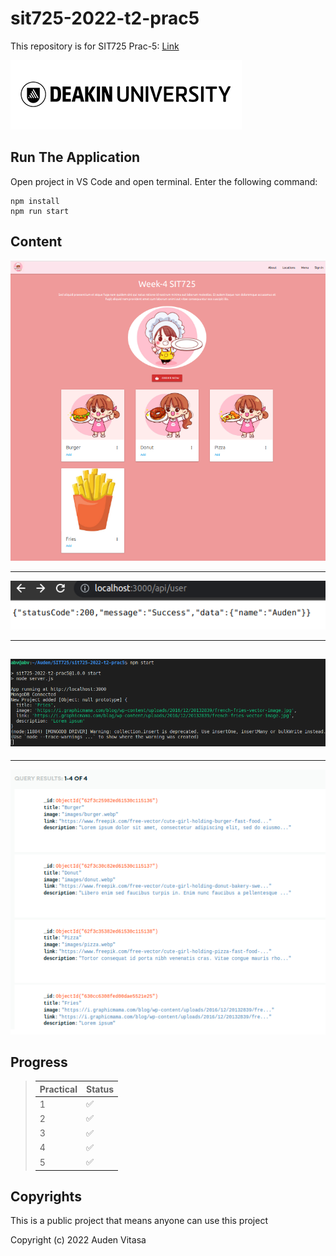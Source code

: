 # sit725-2022-t2-prac5

This repository is for SIT725 Prac-5: [Link](https://github.com/abvitasa/sit725-2022-t2-prac5)

![deakin_logo](public/images/readme/deakin_logo.png)

## Run The Application

Open project in VS Code and open terminal. Enter the following command:

```
npm install
npm run start
```

## Content

<img src="public/images/readme/1.png">

---

<img src="public/images/readme/2.png">

---

## <img src="public/images/readme/3.png">

---

<img src="public/images/readme/4.png">

## Progress

> | Practical | Status |
> | :-------- | ------ |
> | 1         | ✅     |
> | 2         | ✅     |
> | 3         | ✅     |
> | 4         | ✅     |
> | 5         | ✅     |

## Copyrights

This is a public project that means anyone can use this project

Copyright (c) 2022 Auden Vitasa
